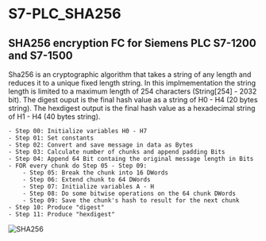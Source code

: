 # S7-PLC_SHA256
## SHA256 encryption FC for Siemens PLC S7-1200 and S7-1500

Sha256 is an cryptographic algorithm that takes a string of any length and reduces it to a unique fixed length string. 
In this implmementation the string length is limited to a maximum length of 254 characters (String[254] - 2032 bit).
The digest ouput is the final hash value as a string of H0 - H4 (20 bytes string).
The hexdigest output is the final hash value as a hexadecimal string of H1 - H4 (40 bytes string).
	
    - Step 00: Initialize variables H0 - H7
    - Step 01: Set constants
    - Step 02: Convert and save message in data as Bytes
    - Step 03: Calculate number of chunks and append padding Bits 
    - Step 04: Append 64 Bit containg the original message length in Bits
    - FOR every chunk do Step 05 - Step 09:
        - Step 05: Break the chunk into 16 DWords
        - Step 06: Extend chunk to 64 DWords
        - Step 07: Initialize variables A - H
        - Step 08: Do some bitwise operations on the 64 chunk DWords
        - Step 09: Save the chunk's hash to result for the next chunk 
    - Step 10: Produce "digest"
    - Step 11: Produce "hexdigest"

  
![SHA256](https://github.com/marvin-mangold/S7-PLC_SHA256/assets/10088323/c362c0b6-dbf4-4990-ad74-942484a2f46d)
